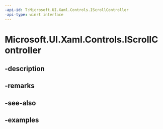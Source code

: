```yaml
---
-api-id: T:Microsoft.UI.Xaml.Controls.IScrollController
-api-type: winrt interface
---
```


<!-- Interface syntax.
public interface IScrollController 
-->

# Microsoft.UI.Xaml.Controls.IScrollController

## -description

## -remarks

## -see-also

## -examples

